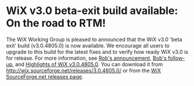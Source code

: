 # WiX v3.0 beta-exit build available: On the road to RTM!

The WiX Working Group is pleased to announced that the WiX v3.0 'beta exit' build (v3.0.4805.0) is now available. We encourage all users to upgrade to this build for the latest fixes and to verify how ready WiX v3.0 is for release. For more information, see <a href="http://robmensching.com/blog/archive/2008/11/29/WiX-v3-toolset-end-of-the-Beta-imminent.aspx">Rob's announcement</a>, <a href="http://www.joyofsetup.com/2008/11/29/wix-v30-beta-coming-soon/">Bob's follow-up</a>, and <a href="http://www.joyofsetup.com/2008/12/05/highlights-of-wix-v3048050/">Highlights of WiX v3.0.4805.0</a>. You can download it from <a href="http://wix.sourceforge.net/releases/3.0.4805.0/">http://wix.sourceforge.net/releases/3.0.4805.0/</a> or from the <a href="https://sourceforge.net/project/showfiles.php?group_id=105970&amp;package_id=168888&amp;release_id=645083">WiX SourceForge.net releases page</a>.
